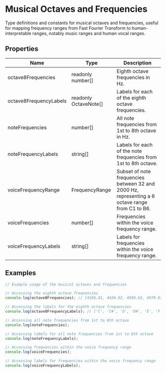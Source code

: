 # Musical Octaves and Frequencies

Type definitions and constants for musical octaves and frequencies, useful for mapping frequency ranges from Fast Fourier Transform to human-interpretable ranges, notably music ranges and human vocal ranges.

## Properties

| Name                     | Type                | Description                                                                 |
|--------------------------|---------------------|-----------------------------------------------------------------------------|
| octave8Frequencies       | readonly number[]   | Eighth octave frequencies in Hz.                                            |
| octave8FrequencyLabels   | readonly OctaveNote[] | Labels for each of the eighth octave frequencies.                           |
| noteFrequencies          | number[]            | All note frequencies from 1st to 8th octave in Hz.                          |
| noteFrequencyLabels      | string[]            | Labels for each of the note frequencies from 1st to 8th octave.             |
| voiceFrequencyRange      | FrequencyRange      | Subset of note frequencies between 32 and 2000 Hz, representing a 6 octave range from C1 to B6. |
| voiceFrequencies         | number[]            | Frequencies within the voice frequency range.                               |
| voiceFrequencyLabels     | string[]            | Labels for frequencies within the voice frequency range.                    |

## Examples

```typescript
// Example usage of the musical octaves and frequencies

// Accessing the eighth octave frequencies
console.log(octave8Frequencies); // [4186.01, 4434.92, 4698.63, 4978.03, 5274.04, 5587.65, 5919.91, 6271.93, 6644.88, 7040.0, 7458.62, 7902.13]

// Accessing the labels for the eighth octave frequencies
console.log(octave8FrequencyLabels); // ['C', 'C#', 'D', 'D#', 'E', 'F', 'F#', 'G', 'G#', 'A', 'A#', 'B']

// Accessing all note frequencies from 1st to 8th octave
console.log(noteFrequencies);

// Accessing labels for all note frequencies from 1st to 8th octave
console.log(noteFrequencyLabels);

// Accessing frequencies within the voice frequency range
console.log(voiceFrequencies);

// Accessing labels for frequencies within the voice frequency range
console.log(voiceFrequencyLabels);
```